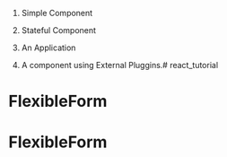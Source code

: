 1. Simple Component

2. Stateful Component

3. An Application

4. A component using External Pluggins.# react_tutorial
# FlexibleForm
# FlexibleForm
